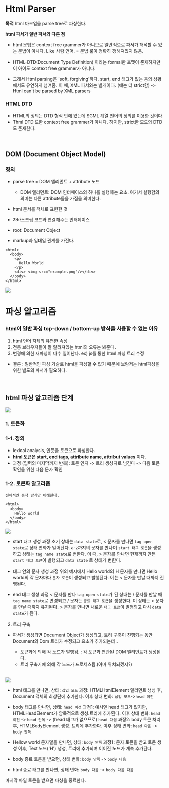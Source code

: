 # Html Parser

**목적**
html 마크업을 parse tree로 파싱한다.
<br/>

**html 파서가 일반 파서와 다른 점**
- html 문법은 context free grammer가 아니므로 일반적으로 파서가 해석할 수 있는 문법이 아니다. Like 사람 언어.
  = 문법 룰이 정확히 정해져있지 않음.
  
- HTML-DTD(Document Type Definition) 이라는 formal한 포맷이 존재하지만 이 아이도 context free grammer가 아니다.

- 그래서 Html parsing은 'soft, forgiving'하다. 
  start, end 태그가 없는 등의 상황에서도 유연하게 넘겨줌.
  이 때, XML 파서와는 별개이다. (얘는 더 strict함) -> Html can't be parsed by XML parsers
  <br/>
  
### HTML DTD

- HTML의 정의는 DTD 형식 안에 있는데 SGML 계열 언어의 정의를 이용한 것이다
- Thml DTD 또한 context free grammer가 아니다. 하지만, strict한 모드의 DTD도 존재한다.
<br/>

## DOM (Document Object Model)

### 정의
- parse tree = DOM 엘리먼트 + attribute 노드
	
    - DOM 엘리먼트: DOM 인터페이스의 하나를 실행하는 요소. 여기서 실행함의 의미는 다른 attribute들을 가짐을 의미한다.
  
- html 문서를 객체로 표현한 것
- 자바스크립 코드와 연결해주는 인터페이스
- root: Document Object
- markup과 일대일 관계를 가진다.

```
<html>
  <body>
    <p>
      Hello World
    </p>
    <div> <img src="example.png"/></div>
  </body>
</html>
````

![](https://images.velog.io/images/sohyeon00/post/fee3d941-ab67-4c80-a5ef-83aa00758cd5/image.png)
<br/>

# 파싱 알고리즘

### html이 일반 파싱 top-down / bottom-up 방식을 사용할 수 없는 이유
1. html 언어 자체의 유연한 속성
2. 전통 브라우저들이 잘 알려져있는 html의 오류는 봐준다.
3. 변경에 의한 재파싱이 다수 일어난다.
	ex) js를 통한 html 파싱 트리 수정
    
* 결론
: 일반적인 파싱 기술로 html을 파싱할 수 없기 때문에 브랑저는 html파싱을 위한 별도의 파서가 필요하다.
<br/>

## html 파싱 알고리즘 단계
![](https://images.velog.io/images/sohyeon00/post/3a015977-7115-4895-8bf0-b0733ee8303a/image.png)
<br/>

### 1. 토큰화

### 1-1. 정의
- lexical analysis, 인풋을 토큰으로 파싱한다. 
- **html 토큰은 start, end tags, attribute name, attribut values** 이다.
- 과정 (입력의 마지막까지 반복): 
토큰 인지 -> 트리 생성자로 넘긴다 -> 다음 토큰 확인을 위한 다음 문자 확인 
    <br/>
### 1-2. 토큰화 알고리즘

	전체적인 동작 방식만 이해한다.
    
```
<html>
  <body>
    Hello world
  </body>
</html>
```
![](https://images.velog.io/images/sohyeon00/post/6333495a-adca-4e85-a1a8-21bbc69ff8b2/image.png)

- start 태그 생성 과정
초기 상태는 `data state`로, < 문자를 만나면 `tag open state`로 상태 변화가 일어난다. 
a-z까지의 문자를 만나며 `start 태그 토큰`을 생성하고 상태는 `tag name state`로 변한다. 이 때, > 문자를 만나면 현재까지 만든 `start 태그 토큰`이 발행되고 `data state` 로 상태가 변한다.

- 태그 안의 문자 생성 과정
위의 예시에서 Hello world의 H 문자를 만나면 Hello world의 각 문자마다 `문자 토큰`이 생성되고 발행된다. 이는 < 문자를 만날 때까지 진행된다.

- end 태그 생성 과정
< 문자를 만나 `tag open state`가 된 상태는 / 문자를 만날 때 `tag name state`로 변경되고 / 문자는 `종료 태그 토큰`을 생성한다. 이 상태는 > 문자를 만날 때까지 유지된다. > 문자를 만나면 새로운 `태그 토큰`이 발행되고 다시 `data state`가 된다.

    
2. 트리 구축

- 파서가 생성되면 Document Object가 생성되고, 트리 구축이 진행되는 동안 Document의 Dom 트리가 수정되고 요소가 추가되는데..
	
    - 토큰화에 의해 각 노드가 발행됨.
    : 각 토큰과 연관된 DOM 엘리먼트가 생성된다.
    - 트리 구축기에 의해 각 노드가 프로세스됨.(아마 위치되겠지?)
    
    <br/>
![](https://images.velog.io/images/sohyeon00/post/b82a1d5f-b471-407c-96af-d09631cd599f/image.png)


- html 태그를 만나면,
상태: `삽입 모드`	
과정: HTMLHtmlElement 엘리먼트 생성 후, Document 객체의 최상단에 추가한다.
이후 상태 변화: `삽입 모드`->`head 이전`

- body 태그를 만나면,
상태: `head 이전`
과정1: 예시엔 head 태그가 없지만, HTMLHeadElement가 암묵적으로 생성.트리에 추가된다.
이후 상태 변화: `head 이전` -> `head 안쪽` -> (head 태그가 없으므로) `head 다음` 
과정2: body 토큰 처리 후, HTMLBodyElement 생성. 트리에 추가한다.
이후 상태 변화: `head 다음` -> `body 안쪽`

- Hellow world 문자열을 만나면,
상태: `body 안쪽`
과정1: 문자 토큰을 받고 토큰 생성 이후, Text 노드('H') 생성, 트리에 추가되며 이어진 노드가 계속 추가된다. 

- body 종료 토큰을 받으면,
상태 변화:  `body 안쪽` -> `body 다음`

-  html 종료 태그를 만나면,
상태 변화:  `body 다음` -> `body 다음 다음`

마지막 파일 토큰을 받으면 파싱을 종료한다.
    

    
